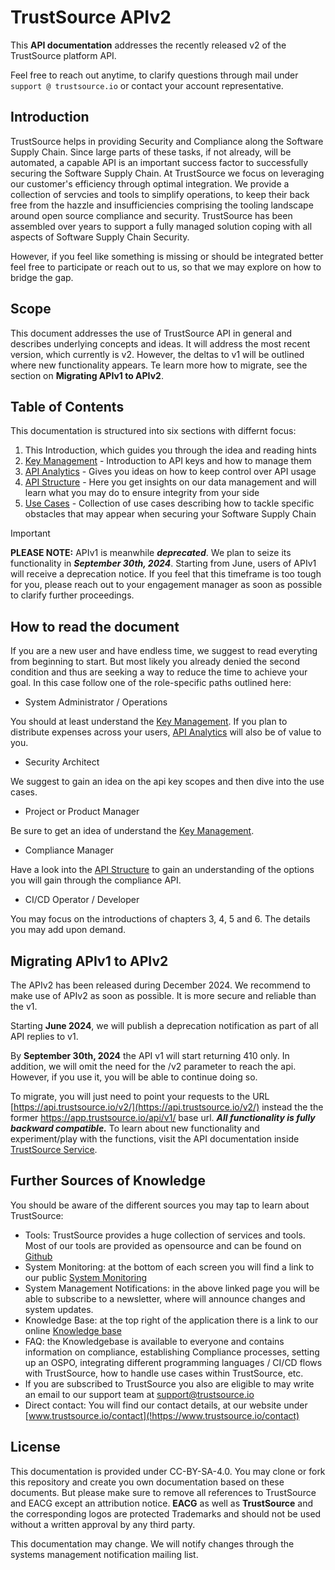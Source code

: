 # TrustSource APIv2

This **API documentation** addresses the recently released v2 of the TrustSource platform API.  

Feel free to reach out anytime, to clarify questions through mail under ```support @ trustsource.io``` or contact your account representative.



## Introduction
TrustSource helps in providing Security and Compliance along the Software Supply Chain. Since large parts of these tasks, if not already, will be automated, a capable API is an important success factor to successfully securing the Software Supply Chain. At TrustSource we focus on leveraging our customer's efficiency through optimal integration. We provide a collection of servcies and tools to simplify operations, to keep their back free from the hazzle and insufficiencies comprising the tooling landscape around open source compliance and security. TrustSource has been assembled over years to support a fully managed solution coping with all aspects of Software Supply Chain Security. 

However, if you feel like something is missing or should be integrated better feel free to participate or reach out to us, so that we may explore on how to bridge the gap.

## Scope
This document addresses the use of TrustSource API in general and describes underlying concepts and ideas. It will address the most recent version, which currently is v2. However, the deltas to v1 will be outlined where new functionality appears. Te learn more how to migrate, see the section on **Migrating APIv1 to APIv2**.



## Table of Contents

This documentation is structured into six sections with differnt focus:

  1. This Introduction, which guides you through the idea and reading hints
  2. [Key Management](/keymgmt.md) - Introduction to API keys and how to manage them 
  3. [API Analytics](/analytics.md) - Gives you ideas on how to keep control over API usage
  4. [API Structure](/structure.md) - Here you get insights on our data management and will learn what you may do to ensure integrity from your side
  5. [Use Cases](/usecases.md) - Collection of use cases describing how to tackle specific obstacles that may appear when securing your Software Supply Chain 

> [!IMPORTANT]
>
> **PLEASE NOTE:** APIv1 is meanwhile ***deprecated***. We plan to seize its functionality in ***September 30th, 2024***. Starting from June, users of APIv1 will receive a deprecation notice. If you feel that this timeframe is too tough for you, please reach out to your engagement manager as soon as possible to clarify further proceedings.



## How to read the document

If you are a new user and have endless time, we suggest to read everyting from beginning to start. But most likely you already denied the second condition and thus are seeking a way to reduce the time to achieve your goal. In this case follow one of the role-specific paths outlined here:

- System Administrator / Operations 

You should at least understand the [Key Management](/keymgmt.md). If you plan to distribute expenses across your users, [API Analytics](/analytics.md) will also be of value to you.

- Security Architect

We suggest to gain an idea on the api key scopes and then dive into the use cases. 

- Project or Product Manager

Be sure to get an idea of understand the [Key Management](/keymgmt.md).

- Compliance Manager

Have a look into the  [API Structure](/structure.md) to gain an understanding of the options you will gain through the compliance API.

- CI/CD Operator / Developer

You may focus on the introductions of chapters 3, 4, 5 and 6. The details you may add upon demand.



## Migrating APIv1 to APIv2

The APIv2 has been released during December 2024. We recommend to make use of APIv2 as soon as possible. It is more secure and reliable than the v1. 

Starting **June 2024**, we will publish a deprecation notification as part of all API replies to v1. 

By **September 30th, 2024** the API v1 will start returning 410 only. In addition, we will omit the need for the /v2 parameter to reach the api. However, if you use it, you will be able to continue doing so. 

To migrate, you will just need to point your requests to the URL [https://api.trustsource.io/v2/](https://api.trustsource.io/v2/) instead the the former https://app.trustsource.io/api/v1/ base url. ***All functionality is fully backward compatible.*** To learn about new functionality and experiment/play with the functions, visit the API documentation inside [TrustSource Service](https://app.trustsource.io/apidoc-latest).



## Further Sources of Knowledge

You should be aware of the different sources you may tap to learn about TrustSource:

- Tools: TrustSource provides a huge collection of services and tools. Most of our tools are provided as opensource and can be found on [Github](!https://github.com/trustsource)
- System Monitoring: at the bottom of each screen you will find a link to our public [System Monitoring](!https://status.trustsource.io)
- System Management Notifications: in the above linked page you will be able to subscribe to a newsletter, where will announce changes and system updates. 
- Knowledge Base: at the top right of the application there is a link to our online [Knowledge base](!https://support.trustsource.io)
- FAQ: the Knowledgebase is available to everyone and contains information on compliance, establishing Compliance processes, setting up an OSPO, integrating different programming languages / CI/CD flows with TrustSource, how to handle use cases within TrustSource, etc.
- If you are subscribed to TrustSource you also are eligible to may write an email to our support team at [support@trustsource.io](mailto:support@trustsource.io)
- Direct contact: You will find our contact details, at our website under [www.trustsource.io/contact](!https://www.trustsource.io/contact)



## License

This documentation is provided under CC-BY-SA-4.0. You may clone or fork this repository and create you own documentation based on these documents. But please make sure to remove all references to TrustSource and EACG except an attribution notice. **EACG** as well as **TrustSource** and the corresponding logos are protected Trademarks and should not be used without a written approval by any third party.

This documentation may change. We will notify changes through the systems management notification mailing list.


